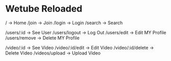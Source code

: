 # Wetube Reloaded

/ -> Home
/join -> Join
/login -> Login
/search -> Search

/users/:id -> See User
/users/logout -> Log Out
/users/edit -> Edit MY Profile
/users/remove -> Delete MY Profile

/video/:id -> See Video
/video/:id/edit -> Edit Video
/video/:id/delete -> Delete Video
/videos/upload -> Upload Video
